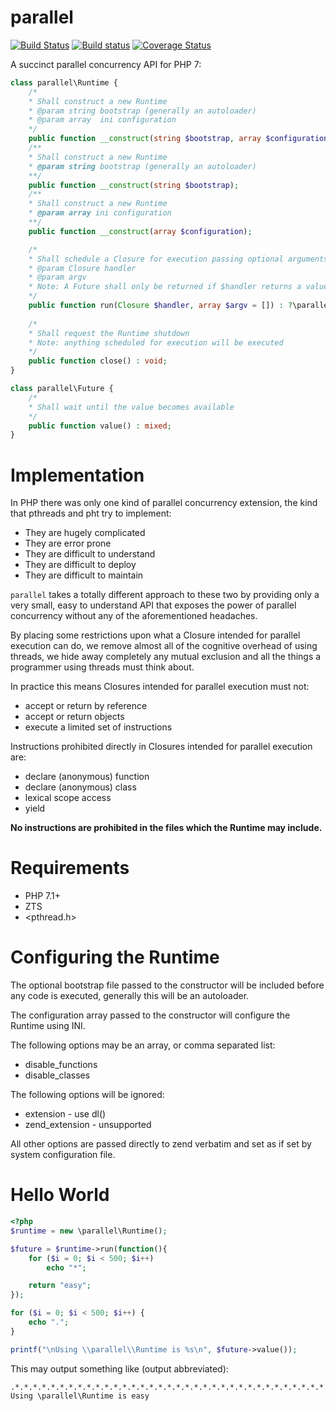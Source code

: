 parallel
========

[![Build Status](https://travis-ci.org/krakjoe/parallel.svg?branch=develop)](https://travis-ci.org/krakjoe/parallel)
[![Build status](https://ci.appveyor.com/api/projects/status/cppfcu6unc0r0h0b?svg=true)](https://ci.appveyor.com/project/krakjoe/parallel)
[![Coverage Status](https://coveralls.io/repos/github/krakjoe/parallel/badge.svg?branch=develop)](https://coveralls.io/github/krakjoe/parallel)

A succinct parallel concurrency API for PHP 7:

```php
class parallel\Runtime {
	/*
	* Shall construct a new Runtime
	* @param string bootstrap (generally an autoloader)
	* @param array  ini configuration
	*/
	public function __construct(string $bootstrap, array $configuration);
	/**
	* Shall construct a new Runtime
	* @param string bootstrap (generally an autoloader)
	**/
	public function __construct(string $bootstrap);
	/**
	* Shall construct a new Runtime
	* @param array ini configuration
	**/
	public function __construct(array $configuration);

	/*
	* Shall schedule a Closure for execution passing optional arguments
	* @param Closure handler
	* @param argv
	* Note: A Future shall only be returned if $handler returns a value
	*/
	public function run(Closure $handler, array $argv = []) : ?\parallel\Future;
	
	/*
	* Shall request the Runtime shutdown
	* Note: anything scheduled for execution will be executed
	*/
	public function close() : void;
}

class parallel\Future {
	/*
	* Shall wait until the value becomes available
	*/
	public function value() : mixed;
}
```

Implementation
==============

In PHP there was only one kind of parallel concurrency extension, the kind that pthreads and pht try to implement:

  * They are hugely complicated
  * They are error prone
  * They are difficult to understand
  * They are difficult to deploy
  * They are difficult to maintain

`parallel` takes a totally different approach to these two by providing only a very small, easy to understand API that exposes the power of parallel concurrency without any of the aforementioned headaches.

By placing some restrictions upon what a Closure intended for parallel execution can do, we remove almost all of the cognitive overhead of using threads, we hide away completely any mutual exclusion and all the things a programmer using threads must think about.

In practice this means Closures intended for parallel execution must not:

  * accept or return by reference
  * accept or return objects
  * execute a limited set of instructions

Instructions prohibited directly in Closures intended for parallel execution are:

  * declare (anonymous) function
  * declare (anonymous) class
  * lexical scope access
  * yield

__No instructions are prohibited in the files which the Runtime may include.__

Requirements
============

  * PHP 7.1+
  * ZTS
  * <pthread.h>

Configuring the Runtime
=======================

The optional bootstrap file passed to the constructor will be included before any code is executed, generally this will be an autoloader.

The configuration array passed to the constructor will configure the Runtime using INI.

The following options may be an array, or comma separated list:

  * disable_functions
  * disable_classes

The following options will be ignored:

  * extension - use dl()
  * zend_extension - unsupported

All other options are passed directly to zend verbatim and set as if set by system configuration file.

Hello World
===========

```php
<?php
$runtime = new \parallel\Runtime();

$future = $runtime->run(function(){
	for ($i = 0; $i < 500; $i++)
		echo "*";

	return "easy";
});

for ($i = 0; $i < 500; $i++) {
	echo ".";
}

printf("\nUsing \\parallel\\Runtime is %s\n", $future->value());
```

This may output something like (output abbreviated):

```
.*.*.*.*.*.*.*.*.*.*.*.*.*.*.*.*.*.*.*.*.*.*.*.*.*.*.*.*.*.*.*.*.*.*.*.*.*.*.*.*.*.*.*.*.*.*.*.*.*.*.*.*.*
Using \parallel\Runtime is easy
```


